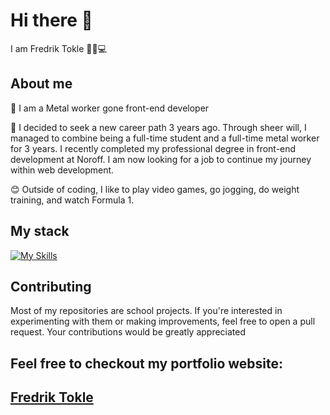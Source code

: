 # Hi there 👋
I am Fredrik Tokle 👋😊💻

## About me

🔭 I am a Metal worker gone front-end developer

🌱 I decided to seek a new career path 3 years ago. Through sheer will, I managed to combine being a full-time student and a full-time metal worker for 3 years. I recently completed my professional degree in front-end development at Noroff. I am now looking for a job to continue my journey within web development.

😊 Outside of coding, I like to play video games, go jogging, do weight training, and watch Formula 1.

## My stack
[![My Skills](https://skillicons.dev/icons?i=js,html,css,git,react,bootstrap,tailwind,sass)](https://skillicons.dev)

## Contributing
Most of my repositories are school projects. If you're interested in experimenting with them or making improvements, feel free to open a pull request. Your contributions would be greatly appreciated

## Feel free to checkout my portfolio website:

## [Fredrik Tokle](https://fredrik-tokle.netlify.app/)


